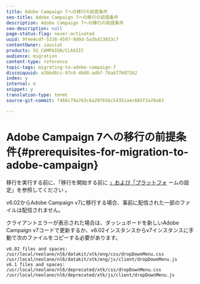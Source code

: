 ```yaml
---
title: Adobe Campaign 7への移行の前提条件
seo-title: Adobe Campaign 7への移行の前提条件
description: Adobe Campaign 7への移行の前提条件
seo-description: null
page-status-flag: never-activated
uuid: 9f4e4cdf-5338-4597-9d9d-5a3bd13033c7
contentOwner: sauviat
products: SG_CAMPAIGN/CLASSIC
audience: migration
content-type: reference
topic-tags: migrating-to-adobe-campaign-7
discoiquuid: a3bbd8cc-97c6-4b08-adbf-76ab77b97262
index: y
internal: n
snippet: y
translation-type: tm+mt
source-git-commit: f460c79a763c6a207656c54351a4c685f2a78a03

---
```



# Adobe Campaign 7への移行の前提条件{#prerequisites-for-migration-to-adobe-campaign}

移行を実行する前に、「移行を開始する前に [」および「プラットフォ](../../migration/using/before-starting-migration.md) ームの設定」を参照してください [](../../migration/using/configuring-your-platform.md) 。

v6.02からAdobe Campaign v7に移行する場合、事前に配信された一部のファイルは配信されません。

クライアントエラーが表示された場合は、ダッシュボードを新しいAdobe Campaign v7コードで更新するか、v6.02インスタンスからv7インスタンスに手動で次のファイルをコピーする必要があります。

```
v6.02 files and spaces:
/usr/local/neolane/nl6/datakit/xtk/eng/css/dropDownMenu.css
/usr/local/neolane/nl6/datakit/xtk/eng/js/client/dropDownMenu.js
v6.1 files and spaces:
/usr/local/neolane/nl6/deprecated/xtk/css/dropDownMenu.css
/usr/local/neolane/nl6/deprecated/xtk/js/client/dropDownMenu.js  
```
